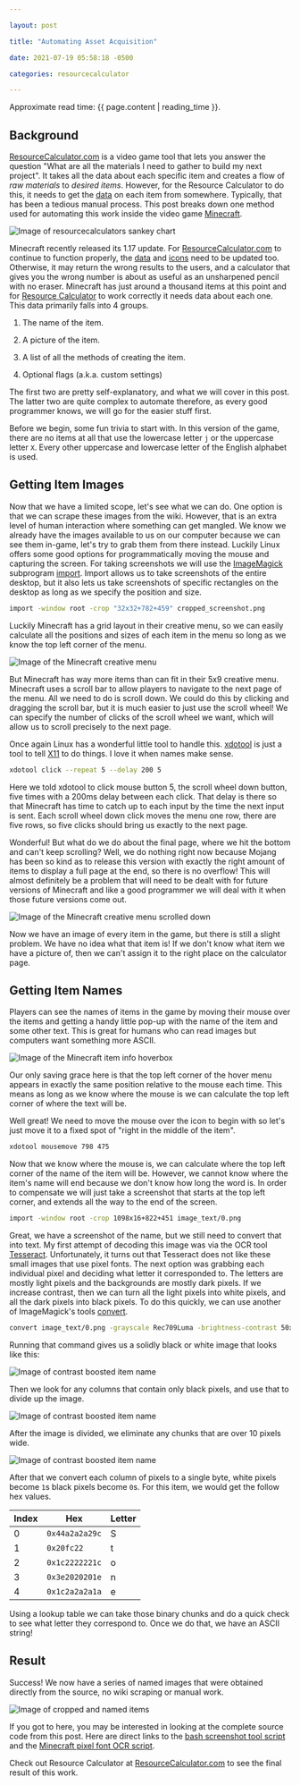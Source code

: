 ```yaml
---

layout: post

title: "Automating Asset Acquisition"

date: 2021-07-19 05:58:18 -0500

categories: resourcecalculator

---
```


Approximate read time: {{ page.content | reading_time }}.


Background
----------

[ResourceCalculator.com][resource-calculator] is a video game tool that lets you answer the question "What are all the materials I need to gather to build my next project". It takes all the data about each specific item and creates a flow of _raw materials_ to _desired items_. However, for the Resource Calculator to do this, it needs to get the [data][resource-file] on each item from somewhere. Typically, that has been a tedious manual process. This post breaks down one method used for automating this work inside the video game [Minecraft][minecraft-website].

![Image of resourcecalculators sankey chart]({{site.url}}/assets/Ub6XpozFlqRnxwzB.png)

Minecraft recently released its 1.17 update. For [ResourceCalculator.com][resource-calculator] to continue to function properly, the [data][resource-file] and [icons][item-images] need to be updated too. Otherwise, it may return the wrong results to the users, and a calculator that gives you the wrong number is about as useful as an unsharpened pencil with no eraser. Minecraft has just around a thousand items at this point and for [Resource Calculator][resource-calculator] to work correctly it needs data about each one. This data primarily falls into 4 groups.

1. The name of the item.

2. A picture of the item.

3. A list of all the methods of creating the item.

4. Optional flags (a.k.a. custom settings)

The first two are pretty self-explanatory, and what we will cover in this post. The latter two are quite complex to automate therefore, as every good programmer knows, we will go for the easier stuff first.

Before we begin, some fun trivia to start with. In this version of the game, there are no items at all that use the lowercase letter `j` or the uppercase letter `X`. Every other uppercase and lowercase letter of the English alphabet is used.

Getting Item Images
-------------------

Now that we have a limited scope, let's see what we can do. One option is that we can scrape these images from the wiki. However, that is an extra level of human interaction where something can get mangled. We know we already have the images available to us on our computer because we can see them in-game, let's try to grab them from there instead. Luckily Linux offers some good options for programmatically moving the mouse and capturing the screen. For taking screenshots we will use the [ImageMagick](https://imagemagick.org) subprogram [import](https://imagemagick.org/script/import.php). Import allows us to take screenshots of the entire desktop, but it also lets us take screenshots of specific rectangles on the desktop as long as we specify the position and size.

```bash
import -window root -crop "32x32+782+459" cropped_screenshot.png
```

Luckily Minecraft has a grid layout in their creative menu, so we can easily calculate all the positions and sizes of each item in the menu so long as we know the top left corner of the menu.

![Image of the Minecraft creative menu]({{site.url}}/assets/qBT6tPRPpLMJesvq.png)

But Minecraft has way more items than can fit in their 5x9 creative menu. Minecraft uses a scroll bar to allow players to navigate to the next page of the menu. All we need to do is scroll down. We could do this by clicking and dragging the scroll bar, but it is much easier to just use the scroll wheel! We can specify the number of clicks of the scroll wheel we want, which will allow us to scroll precisely to the next page.

Once again Linux has a wonderful little tool to handle this. [xdotool](https://github.com/jordansissel/xdotool) is just a tool to tell [X11](https://www.x.org) to do things. I love it when names make sense.

```bash
xdotool click --repeat 5 --delay 200 5
```

Here we told xdotool to click mouse button 5, the scroll wheel down button, five times with a 200ms delay between each click. That delay is there so that Minecraft has time to catch up to each input by the time the next input is sent. Each scroll wheel down click moves the menu one row, there are five rows, so five clicks should bring us exactly to the next page.

Wonderful! But what do we do about the final page, where we hit the bottom and can't keep scrolling? Well, we do nothing right now because Mojang has been so kind as to release this version with exactly the right amount of items to display a full page at the end, so there is no overflow! This will almost definitely be a problem that will need to be dealt with for future versions of Minecraft and like a good programmer we will deal with it when those future versions come out.

![Image of the Minecraft creative menu scrolled down]({{site.url}}/assets/EmtDe3wsrB1s0Pv3.png)

Now we have an image of every item in the game, but there is still a slight problem. We have no idea what that item is! If we don't know what item we have a picture of, then we can't assign it to the right place on the calculator page.

Getting Item Names
------------------

Players can see the names of items in the game by moving their mouse over the items and getting a handy little pop-up with the name of the item and some other text. This is great for humans who can read images but computers want something more ASCII.

![Image of the Minecraft item info hoverbox]({{site.url}}/assets/bXFLhOW1IUexSWmR.png)

Our only saving grace here is that the top left corner of the hover menu appears in exactly the same position relative to the mouse each time. This means as long as we know where the mouse is we can calculate the top left corner of where the text will be.

Well great! We need to move the mouse over the icon to begin with so let's just move it to a fixed spot of "right in the middle of the item".

```bash
xdotool mousemove 798 475
```

Now that we know where the mouse is, we can calculate where the top left corner of the name of the item will be. However, we cannot know where the item's name will end because we don't know how long the word is. In order to compensate we will just take a screenshot that starts at the top left corner, and extends all the way to the end of the screen.

```bash
import -window root -crop 1098x16+822+451 image_text/0.png
```

Great, we have a screenshot of the name, but we still need to convert that into text. My first attempt of decoding this image was via the OCR tool [Tesseract](https://github.com/tesseract-ocr/tesseract). Unfortunately, it turns out that Tesseract does not like these small images that use pixel fonts. The next option was grabbing each individual pixel and deciding what letter it corresponded to. The letters are mostly light pixels and the backgrounds are mostly dark pixels. If we increase contrast, then we can turn all the light pixels into white pixels, and all the dark pixels into black pixels. To do this quickly, we can use another of ImageMagick's tools [convert](https://imagemagick.org/script/convert.php).

```bash
convert image_text/0.png -grayscale Rec709Luma -brightness-contrast 50x100% image_text/0.png
```

Running that command gives us a solidly black or white image that looks like this:

![Image of contrast boosted item name]({{site.url}}/assets/V5Sh5AzK7XYaNsaQ.png)

Then we look for any columns that contain only black pixels, and use that to divide up the image.

![Image of contrast boosted item name]({{site.url}}/assets/5HGkv4twOvoHzLXY.png)

After the image is divided, we eliminate any chunks that are over 10 pixels wide.

![Image of contrast boosted item name]({{site.url}}/assets/KjLOPxU7GjKWJrW1.png)

After that we convert each column of pixels to a single byte, white pixels become `1`s black pixels become `0`s. For this item, we would get the follow hex values.

|Index|Hex              |Letter|
|-----|---------------|------|
| 0   |`0x44a2a2a29c` | S    |
| 1   |`0x20fc22`     | t    |
| 2   |`0x1c2222221c` | o    |
| 3   |`0x3e2020201e` | n    |
| 4   |`0x1c2a2a2a1a` | e    |

Using a lookup table we can take those binary chunks and do a quick check to see what letter they correspond to. Once we do that, we have an ASCII string!

Result
------

Success! We now have a series of named images that were obtained directly from the source, no wiki scraping or manual work.

![Image of cropped and named items]({{site.url}}/assets/mv3nz7eCTrpudddn.png)

If you got to here, you may be interested in looking at the complete source code from this post. Here are direct links to the [bash screenshot tool script][screenshot-script] and the [Minecraft pixel font OCR script][ocr-script].

Check out Resource Calculator at [ResourceCalculator.com][resource-calculator] to see the final result of this work.

[screenshot-script]: https://github.com/AsherGlick/ResourceCalculator/blob/master/resource_lists/minecraft/scripts/dice_screenshots.sh

[ocr-script]: https://github.com/AsherGlick/ResourceCalculator/blob/master/resource_lists/minecraft/scripts/mc_ocr.py

[resource-calculator]: https://resourcecalculator.com

[item-images]: https://github.com/AsherGlick/ResourceCalculator/blob/master/resource_lists/minecraft/items

[resource-file]: https://github.com/AsherGlick/ResourceCalculator/blob/master/resource_lists/minecraft/resources.yaml

[minecraft-website]: https://minecraft.net